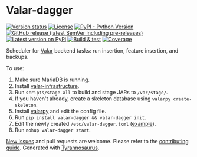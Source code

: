 # Valar-dagger

[![Version status](https://img.shields.io/pypi/status/valar-dagger)](https://pypi.org/project/valar-dagger/)
[![License](https://img.shields.io/badge/License-Apache%202.0-blue.svg)](https://opensource.org/licenses/Apache-2.0)
[![PyPI - Python Version](https://img.shields.io/pypi/pyversions/valar-dagger)](https://pypi.org/project/valar-dagger/)
[![GitHub release (latest SemVer including pre-releases)](https://img.shields.io/github/v/release/dmyersturnbull/valar-dagger?include_prereleases&label=GitHub)](https://github.com/dmyersturnbull/valar-dagger/releases)
[![Latest version on PyPi](https://badge.fury.io/py/valar-dagger.svg)](https://pypi.org/project/valar-dagger/)
[![Build & test](https://github.com/dmyersturnbull/valar-dagger/workflows/Build%20&%20test/badge.svg)](https://github.com/dmyersturnbull/valar-dagger/actions)
[![Coverage](https://coveralls.io/repos/github/dmyersturnbull/valar-dagger/badge.svg?branch=master)](https://coveralls.io/github/dmyersturnbull/valar-dagger?branch=master)

Scheduler for [Valar](https://github.com/dmyersturnbull/valar-schema) backend tasks: run insertion, feature insertion, and backups.

To use:
1. Make sure MariaDB is running.
2. Install [valar-infrastructure](https://github.com/dmyersturnbull/valar-infrastructure).
3. Run `scripts/stage-all` to build and stage JARs to `/var/stage/`.
4. If you haven't already, create a skeleton database using `valarpy create-skeleton`.
5. Install [valarpy](https://github.com/dmyersturnbull/valarpy) and edit the config file.
6. Run `pip install valar-dagger && valar-dagger init`.
7. Edit the newly created `/etc/valar-dagger.toml`
   ([example](https://github.com/dmyersturnbull/valar-dagger/blob/master/valardagger/resources/valar-dagger.toml)).
8. Run `nohup valar-dagger start`.

[New issues](https://github.com/dmyersturnbull/valar-dagger/issues) and pull requests are welcome.
Please refer to the [contributing guide](https://github.com/dmyersturnbull/valar-dagger/blob/master/CONTRIBUTING.md).
Generated with [Tyrannosaurus](https://github.com/dmyersturnbull/tyrannosaurus).
